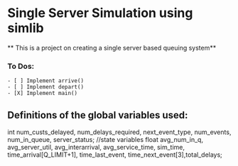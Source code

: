# Single Server Simulation using simlib 
** This is a project on creating a single server based queuing system**

### To Dos:
```
- [ ] Implement arrive()
- [ ] Implement depart()
- [X] Implement main()
```

## Definitions of the global variables used:
		
int num_custs_delayed, num_delays_required, next_event_type, num_events, num_in_queue, server_status; //state variables
float avg_num_in_q, avg_server_util, avg_interarrival, avg_service_time, sim_time, time_arrival[Q_LIMIT+1], 
    time_last_event, time_next_event[3],total_delays;